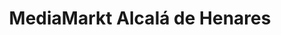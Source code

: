 ---
title: "MediaMarkt Alcalá de Henares"
url: /alcala-de-henares/mediamarkt-alcala-de-henares/
shop: electrónica
---